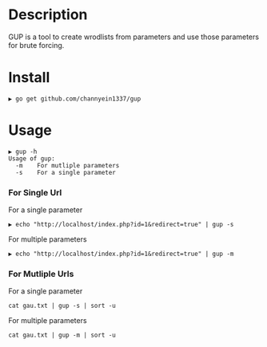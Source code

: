 # Description
GUP is a tool to create wrodlists from parameters and use those parameters for brute forcing.

# Install
```
▶ go get github.com/channyein1337/gup
```

# Usage
```
▶ gup -h
Usage of gup:
  -m    For mutliple parameters
  -s    For a single parameter
```

### For Single Url
For a single parameter
```
▶ echo "http://localhost/index.php?id=1&redirect=true" | gup -s
```
For multiple parameters
```
▶ echo "http://localhost/index.php?id=1&redirect=true" | gup -m
```

### For Mutliple Urls
For a single parameter
```
cat gau.txt | gup -s | sort -u
```
For multiple parameters
```
cat gau.txt | gup -m | sort -u 
```
